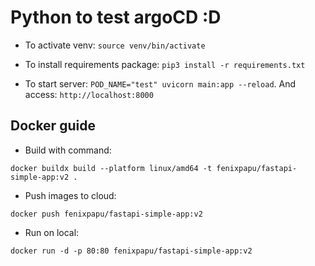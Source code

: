 # Python to test argoCD :D

- To activate venv: `source venv/bin/activate`

- To install requirements package: `pip3 install -r requirements.txt`

- To start server: `POD_NAME="test" uvicorn main:app --reload`. And access: `http://localhost:8000`

## Docker guide

- Build with command:

```
docker buildx build --platform linux/amd64 -t fenixpapu/fastapi-simple-app:v2 .
```

- Push images to cloud:

```
docker push fenixpapu/fastapi-simple-app:v2
```

- Run on local:

```
docker run -d -p 80:80 fenixpapu/fastapi-simple-app:v2
```
